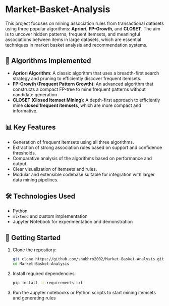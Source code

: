# Market-Basket-Analysis

This project focuses on mining association rules from transactional datasets using three popular algorithms: **Apriori**, **FP-Growth**, and **CLOSET**. The aim is to uncover hidden patterns, frequent itemsets, and meaningful associations between items in large datasets, which are essential techniques in market basket analysis and recommendation systems.

## 🧠 Algorithms Implemented

- **Apriori Algorithm**: A classic algorithm that uses a breadth-first search strategy and pruning to efficiently discover frequent itemsets.
- **FP-Growth (Frequent Pattern Growth)**: An advanced algorithm that constructs a compact FP-tree to mine frequent patterns without candidate generation.
- **CLOSET (Closed Itemset Mining)**: A depth-first approach to efficiently mine **closed frequent itemsets**, which are more compact and informative.

## 📊 Key Features

- Generation of frequent itemsets using all three algorithms.
- Extraction of strong association rules based on support and confidence thresholds.
- Comparative analysis of the algorithms based on performance and output.
- Clear visualization of itemsets and rules.
- Modular and extensible codebase suitable for integration with larger data mining pipelines.

## 🛠 Technologies Used

- Python
- `mlxtend` and custom implementation
- Jupyter Notebook for experimentation and demonstration


## 🚀 Getting Started

1. Clone the repository:
   ```bash
   git clone https://github.com/shubhro2002/Market-Basket-Analysis.git
   cd Market-Basket-Analysis

2. Install required dependencies:

   ```bash
   pip install -r requirements.txt
4. Run the Jupyter notebooks or Python scripts to start mining itemsets and generating rules
